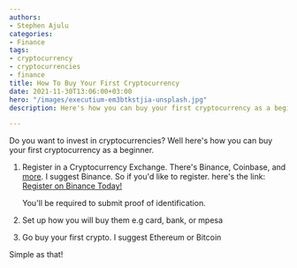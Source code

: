 ```yaml
---
authors:
- Stephen Ajulu
categories:
- Finance
tags:
- cryptocurrency
- cryptocurrencies
- finance
title: How To Buy Your First Cryptocurrency
date: 2021-11-30T13:06:00+03:00
hero: "/images/executium-em3btkstjia-unsplash.jpg"
description: Here's how you can buy your first cryptocurrency as a beginner.

---
```

Do you want to invest in cryptocurrencies? Well here's how you can buy your first cryptocurrency as a beginner.

1. Register in a Cryptocurrency Exchange. There's Binance, Coinbase, and [more](https://www.google.com/url?sa=t&rct=j&q=&esrc=s&source=web&cd=&cad=rja&uact=8&ved=2ahUKEwjtuIzQ8r_0AhU8SfEDHZCwAo8QFnoECAQQAQ&url=https%3A%2F%2Fcoinmarketcap.com%2Frankings%2Fexchanges%2F&usg=AOvVaw0XciKeBh46uGvvqu9SLfkT). I suggest Binance. So if you'd like to register. here's the link: [Register on Binance Today!](https://accounts.binance.com/en/register?ref=CL2JFAB6)

   You'll be required to submit proof of identification.
2. Set up how you will buy them e.g card, bank, or mpesa
3. Go buy your first crypto. I suggest Ethereum or Bitcoin

Simple as that!